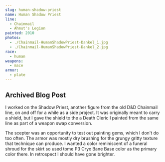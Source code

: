 ```yaml
---
slug: human-shadow-priest
name: Human Shadow Priest
line:
  - Chainmail
  - Ahmut's Legion
painted: 2010
photos:
  - ./Chainmail-HumanShadowPriest-Dankel_1.jpg
  - ./Chainmail-HumanShadowPriest-Dankel_2.jpg
race:
  - human
weapons:
  - mace
armor:
  - plate
---
```


## Archived Blog Post

I worked on the Shadow Priest, another figure from the old D&D Chainmail line, on and off for a while as a side project. It was originally meant to carry a shield, but I gave the shield to the a Death Cleric I painted from the same line as part of a weapon swap conversion.

The scepter was an opportunity to test out painting gems, which I don't do too often. The armor was mostly dry brushing for the grungy gritty texture that technique can produce. I wanted a color reminiscent of a funeral shroud for the skirt so used tome P3 Cryx Bane Base color as the primary color there. In retrospect I should have gone brighter.
